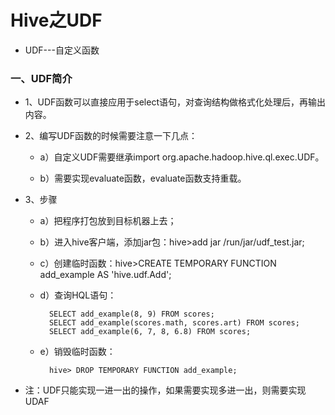 # Hive之UDF

* UDF---自定义函数

### 一、UDF简介

* 1、UDF函数可以直接应用于select语句，对查询结构做格式化处理后，再输出内容。

* 2、编写UDF函数的时候需要注意一下几点：

    * a）自定义UDF需要继承import org.apache.hadoop.hive.ql.exec.UDF。

    * b）需要实现evaluate函数，evaluate函数支持重载。


* 3、步骤

    * a）把程序打包放到目标机器上去；

    * b）进入hive客户端，添加jar包：hive>add jar /run/jar/udf_test.jar;

    * c）创建临时函数：hive>CREATE TEMPORARY FUNCTION add_example AS 'hive.udf.Add';

    * d）查询HQL语句：

            SELECT add_example(8, 9) FROM scores;
            SELECT add_example(scores.math, scores.art) FROM scores;
            SELECT add_example(6, 7, 8, 6.8) FROM scores;

    * e）销毁临时函数：
    
            hive> DROP TEMPORARY FUNCTION add_example;
            
* 注：UDF只能实现一进一出的操作，如果需要实现多进一出，则需要实现UDAF
